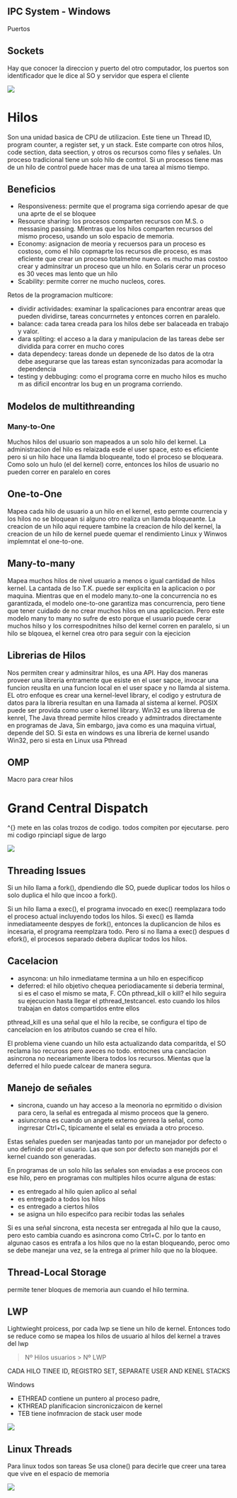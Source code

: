 ## IPC System - Windows

Puertos

## Sockets

Hay que conocer la direccion y puerto del otro computador, los puertos son identificador que le dice al SO y servidor que espera el cliente

![](../assets/hilos-map.png)

# Hilos
Son una unidad basica de CPU de utilizacion. Este tiene un Thread ID, program counter, a register set, y un stack. Este comparte con otros hilos, code section, data seection, y otros os recursos como files y señales. Un proceso tradicional tiene un solo hilo de control. Si un procesos tiene mas de un hilo de control puede hacer mas de una tarea al mismo tiempo.

## Beneficios
- Responsiveness: permite que el programa siga corriendo apesar de que una aprte de el se bloquee
- Resource sharing: los procesos comparten recursos con M.S. o messasing passing. MIentras que los hilos comparten recursos del mismo proceso, usando un solo espacio de memoria.
- Economy: asignacion de meoria y recuersos para un proceso es costoso, como el hilo copmaprte los recursos dle proceso, es mas eficiente que crear un proceso totalmetne nuevo. es mucho mas costoo crear y adminsitrar un proceso que un hilo. en Solaris cerar un proceso es 30 veces mas lento que un hilo
- Scability: permite correr ne mucho nucleos, cores.

Retos de la programacion multicore:
- dividir actividades: examinar la spalicaciones para encontrar areas que pueden dividirse, tareas concurrnetes y entonces corren en paralelo.
- balance: cada tarea creada para los hilos debe ser balaceada en trabajo y valor. 
- dara spliting: el acceso a la dara y manipulacion de las tareas debe ser dividida para correr en mucho cores
- data dependecy: tareas donde un depenede de lso datos de la otra debe asegurarse que las tareas estan synconizadas para acomodar la dependencia
- testing y debbuging: como el programa corre en mucho hilos es mucho m as dificil encontrar los bug en un programa corriendo.

## Modelos de multithreanding

### Many-to-One
Muchos hilos del usuario son mapeados a un solo hilo del kernel. La administracion del hilo es relaizada esde el user space, esto es eficiente pero si un hilo hace una llamda bloqueante, todo el proceso se bloqueara. Como solo un hulo (el del kernel) corre, entonces los hilos de usuario no pueden correr en paralelo en cores

## One-to-One
Mapea cada hilo de usuario a un hilo en el kernel, esto permte courrencia y los hilos no se bloquean si alguno otro realiza un llamda bloqueante. La creacion de un hilo aqui requere tambine la creacion de hilo del kernel, la creacion de un hilo de kernel puede quemar el rendimiento Linux y Winwos implemntat el one-to-one.

## Many-to-many
Mapea muchos hilos de nivel usuario a menos o igual cantidad de hilos kernel. La cantada de lso T.K. puede ser explicita en la aplicacion o por maquina. Mientras que en el modelo many.to-one la concurrencia no es garantizada, el modelo one-to-one garantiza mas concurrencia, pero tiene que tener cuidado de no crear muchos hilos en una applicacion. Pero este modelo many to many no sufre de esto porque el usuario puede cerar muchos hilso y los correspodnitnes hilso del kernel corren en paralelo, si un hilo se blqouea, el kernel crea otro para seguir con la ejecicion

## Librerias de Hilos
Nos permiten crear y adminsitrar hilos, es una API. Hay dos maneras proveer una libreria entramente que esiste en el user sapce, invocar una funcion reuslta en una funcion local en el user space y no llamda al sistema. EL otro enfoque es crear una kernel-level library,  el codigo y estrutura de datos para la libreria resultan en una llamada al sistema al kernel. POSIX puede ser provida como user o kernel library. Win32 es una librerua de kenrel, The Java thread permite hilos creado y admintrados directamente en programas de Java, Sin embargo, java como es una maquina virtual, depende del SO. Si esta en windows es una libreria de kernel usando Win32, pero si esta en Linux usa Pthread

## OMP
Macro para crear hilos

# Grand Central Dispatch
^{} mete en las colas trozos de codigo. todos compiten por ejecutarse. pero mi codigo rpinciapl sigue de largo

![](../assets/colas.png)

## Threading Issues
Si un hilo llama a fork(), dpendiendo dle SO, puede duplicar todos los hilos o solo duplica el hilo que incoo a fork().

Si un hilo llama a exec(), el programa invocado en exec() reemplazara todo el proceso actual incluyendo todos los hilos. Si exec() es llamda inmediatameente despyes de fork(), entonces la duplicancion de hilos es incesaria, el programa reemplzara todo. Pero si no llama a exec() despues d efork(), el procesos separado debera duplicar todos los hilos.

## Cacelacion

- asyncona: un hilo inmediatame termina a un hilo en especificop
- deferred: el hilo objetivo chequea periodiacamente si deberia terminal, si es el caso el mismo se mata, F. COn pthread_kill o kill? el hilo seguira su ejecucion hasta llegar el pthread_testcancel. esto cuando los hilos trabajan en datos compartidos entre ellos

pthread_kill es una señal que el hilo la recibe, se configura el tipo de cancelacion en los atributos cuando se crea el hilo.

El problema viene cuando un hilo esta actualizando data comparitda, el SO reclama lso recuross pero aveces no todo. entocnes una canclacion asincrona no neceariamente libera todos los recursos. Mientas que la deferred el hilo puede calcear de manera segura.

## Manejo de señales

- sincrona, cuando un hay acceso a la meonoria no eprmitido o division para cero, la señal es entregada al mismo proceos que la genero.
- asiuncrona es cuando un angete externo genrea la señal, como ingrresar Ctrl+C, tipicamente el selal es enviada a otro proceso.

Estas señales pueden ser manjeadas tanto por un manejador por defecto o uno definido por el usuario. Las que son por defecto son manejds por el kernel cuando son generadas. 

En programas de un solo hilo las señales son enviadas a ese proceos con ese hilo, pero en programas con multiples hilos ocurre alguna de estas:
- es entregado al hilo quien aplico al señal
- es entregado a todos los hilos
- es entregado a ciertos hilos
- se asigna un hilo especifco para recibir todas las señales

Si es una señal sincrona, esta necesta ser entregada al hilo que la causo, pero esto cambia cuando es asincrona como Ctrl+C. por lo tanto en algunao casos es entrafa a los hilos que no la estan bloqueando, peroc omo se debe manejar una vez, se la entrega al primer hilo que no la bloquee.

## Thread-Local Storage
permite tener bloques de memoria aun cuando el hilo termina.

## LWP

Lightwieght proicess, por cada lwp se tiene un hilo de kernel. Entonces todo se reduce como se mapea los hilos de usuario al hilos del kernel a traves del lwp

> Nº Hilos usuarios >  Nº LWP

CADA HILO TINEE ID, REGISTRO SET, SEPARATE USER AND KENEL STACKS

Windows
- ETHREAD contiene un puntero al proceso padre,
- KTHREAD planificacion sincroniczaicon de kernel
- TEB tiene inofmracion de stack user mode

![](../assets/wt.png)

## Linux Threads
Para linux todos son tareas
Se usa clone() para decirle que creer una tarea que vive en el espacio de memoria

![](../assets/clone.png)


